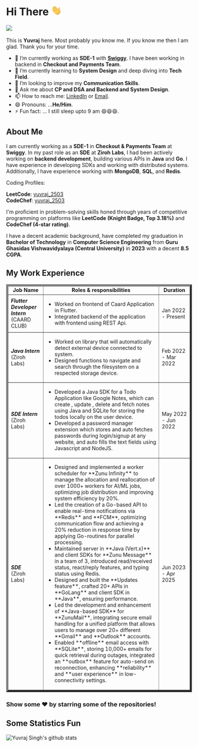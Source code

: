 # Hi There  <img src="https://github.com/yuvraj-2503/yuvraj-2503/blob/master/Hi.gif" width="29px"> 
<!-- <A HREF="https://www.linkedin.com/in/yuvraj-2503"><IMG SRC="https://github.com/yuvraj-2503/yuvraj-2503/blob/master/LinkedIn.svg" WIDTH="29px"></A>
<A HREF="https://github.com/yuvraj-2503"><IMG SRC="https://github.com/yuvraj-2503/yuvraj-2503/blob/master/Github.svg" WIDTH="29px"></A> -->

![](https://komarev.com/ghpvc/?username=yuvraj-2503)
       
This is **Yuvraj** here. Most probably you know me. If you know me then I am glad. Thank you for your time.
         
- 🔭 I’m currently working as **SDE-1** with **<A HREF="https://github.com/Swiggy">Swiggy</A>**. I have been working in backend in **Checkout and Payments Team**.
- 🌱 I’m currently learning to **System Design** and deep diving into **Tech Field**.
- 🤔 I’m looking to improve my **Communication Skills**.
- 💬 Ask me about **CP and DSA and Backend and System Design**.
- 📫 How to reach me: <A HREF="https://www.linkedin.com/in/yuvraj-2503">LinkedIn</a> or <a href="mailto:singh.yuvraj1047@gmail.com">Email</a>.
- 😄 Pronouns: ...**He/Him**.
- ⚡ Fun fact: ...  I still sleep upto 9 am 😄😄😄.

## About Me

I am currently working as a **SDE-1** in **Checkout & Payments Team** at **Swiggy**. In my past role as an **SDE** at **Ziroh Labs**, I had been actively working on **backend development**, building various APIs in **Java** and **Go**. I have experience in developing SDKs and working with distributed systems. Additionally, I have experience working with **MongoDB**, **SQL**, and **Redis**.

Coding Profiles: 

**LeetCode**: [yuvraj_2503](https://leetcode.com/u/yuvraj_2503/)  
**CodeChef**: [yuvraj_2503](https://www.codechef.com/users/yuvraj_2503)

I'm proficient in problem-solving skills honed through years of competitive programming on platforms like **LeetCode (Knight Badge, Top 3.18%)** and **CodeChef (4-star rating)**.

I have a decent academic background, have completed my graduation in **Bachelor of Technology** in **Computer Science Engineering** from **Guru Ghasidas Vishwavidyalaya (Central University)** in **2023** with a decent **8.5 CGPA**.

## My Work Experience

<table border='5'>
  <thead>
    <tr>
      <td>
        <center><strong>Job Name</strong></center>
      </td>
      <td>
        <center><strong>Roles & responsibilities </strong></center>
      </td>
      <td>
        <center><strong>Duration</strong></center>
      </td>
    </tr>
  </thead>
  <tbody>
    <tr>
      <td>
        <em><b>Flutter Developer Intern</b></em><br />
         (CAARD CLUB)
      </td>
      <td>
      <ul>
      <li>Worked on frontend of Caard Application in Flutter.</li>
      <li>Integrated backend of the application with frontend using REST Api.</li>
      </ul>
      </td>
      <td>
        Jan 2022 - Present
      </td>
    </tr>
    <tr>
      <td>
        <em><b>Java Intern</b></em><br />
        (Ziroh Labs)
      </td>
      <td>
      <ul>
      <li>Worked on library that will automatically detect external device connected to system.</li>
      <li>Designed functions to navigate and search through the filesystem on a respected storage device.</li>
      </ul>
      </td>
      <td>
        Feb 2022 - Mar 2022
      </td>
    </tr>
     <tr>
      <td>
        <em><b>SDE Intern</b></em><br />
        (Ziroh Labs)
      </td>
      <td>
      <ul>
      <li>Developed a Java SDK for a Todo Application like Google Notes, which can create , update , delete and fetch notes using Java and SQLite for storing the todos locally on the user device.</li>
      <li>Developed a password manager extension which stores and auto fetches passwords during login/signup at any website, and auto fills the text fields using Javascript and NodeJS. </li>
      </ul>
      </td>
      <td>
        May 2022 - Jun 2022
      </td>
    </tr>

   <tr>
      <td>
        <em><b>SDE</b></em><br />
        (Ziroh Labs)
      </td>
      <td>
      <ul>
      <li>Designed and implemented a worker scheduler for **Zunu Infinity** to manage the allocation and reallocation of over 1000+ workers for AI/ML jobs, optimizing job distribution and improving system efficiency by 20%.</li>
      <li>Led the creation of a Go-based API to enable real-time notifications via **Redis** and **FCM**, optimizing communication flow and achieving a 20% reduction in response time by applying Go-routines for parallel processing. </li>

   <li>Maintained server in **Java (Vert.x)** and client SDKs for **Zunu Message** in a team of 3, introduced read/received status, react/reply features, and typing status using Redis.</li>
 <li>Designed and built the **Updates feature**, crafted 20+ APIs in **GoLang** and client SDK in **Java**, ensuring performance.</li>
 <li>Led the development and enhancement of **Java-based SDK** for **ZunuMail**, integrating secure email handling for a unified platform that allows users to manage over 20+ different **Gmail** and **Outlook** accounts.</li>
 <li>Enabled **offline** email access with **SQLite**, storing 10,000+ emails for quick retrieval during outages, integrated an **outbox** feature for auto-send on reconnection, enhancing **reliability** and **user experience** in low-connectivity settings.</li>
      </ul>
      </td>
      <td>
        Jun 2023 - Apr 2025
      </td>
    </tr>
  </tbody>
</table>

### Show some ❤️ by starring some of the repositories!

## Some Statistics Fun
![Yuvraj Singh's github stats](https://github-readme-stats.vercel.app/api?username=yuvraj-2503&show_icons=true&line_height=30)<br>
